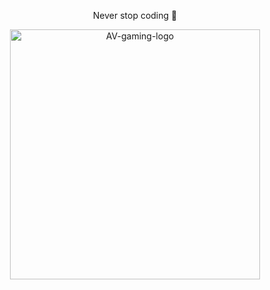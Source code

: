 <p align="center">Never stop coding 🔭</p>
<p align="center">
 <img width="400" src="https://i.ibb.co/m91rVX0/AV-gaming-logo.png" alt="AV-gaming-logo" border="0">
</p>


<!--
**lucasbrsa/lucasbrsa** is a ✨ _special_ ✨ repository because its `README.md` (this file) appears on your GitHub profile.

Here are some ideas to get you started:

- 🔭 I’m currently working on ...
- 🌱 I’m currently learning ...
- 👯 I’m looking to collaborate on ...
- 🤔 I’m looking for help with ...
- 💬 Ask me about ...
- 📫 How to reach me: ...
- 😄 Pronouns: ...
- ⚡ Fun fact: ...
-->
